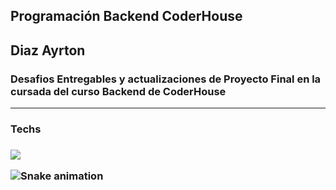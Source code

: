 ## Programación Backend CoderHouse
## Diaz Ayrton

### Desafios Entregables y actualizaciones de Proyecto Final en la cursada del curso Backend de CoderHouse
---
<H3>Techs<H3>
  <p align="left">  
    <img src="https://skillicons.dev/icons?i=nodejs,js,pug,express,webpack,deno,firebase,mongodb,mysql,sqlite&theme=dark" /> 
</p>


![Snake animation](https://github.com/ayrtondiaz/ayrtondiaz/blob/output/github-contribution-grid-snake.svg)
